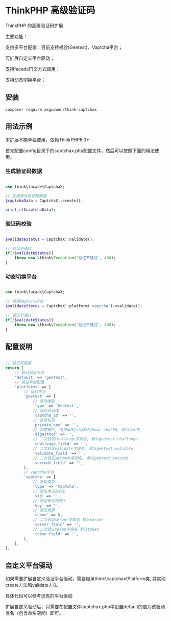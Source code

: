 # ThinkPHP 高级验证码

ThinkPHP 的高级验证码扩展

主要功能：

支持多平台配置：目前支持极验(Geetest)、Vaptcha平台；

可扩展自定义平台驱动；

支持facade门面方式调用；

支持动态切换平台；

## 安装

~~~
composer require axguowen/think-captchax
~~~

## 用法示例

本扩展不能单独使用，依赖ThinkPHP6.0+

首先配置config目录下的captchax.php配置文件，然后可以按照下面的用法使用。

### 生成验证码数据

~~~php

use think\facade\CaptchaX;

// 生成极验验证码数据
$captchaData = CaptchaX::create();

print_r($captchaData);

~~~

### 验证码校验

~~~php

$validateStatus = CaptchaX::validate();

// 验证不通过
if(!$validateStatus){
    throw new \think\Exception('验证不通过', 400);
}

~~~

### 动态切换平台

~~~php

use think\facade\CaptchaX;

// 使用Vaptcha平台
$validateStatus = CaptchaX::platform('vaptcha')->validate();

// 验证不通过
if(!$validateStatus){
    throw new \think\Exception('验证不通过', 400);
}

~~~

## 配置说明

~~~php

// 验证码配置
return [
    // 默认验证平台
    'default' => 'geetest',
    // 验证平台配置
    'platforms' => [
        // 极验平台
        'geetest' => [
            // 驱动类型
            'type' => 'Geetest',
            // 极验验证ID
            'captcha_id' => '',
            // 极验私钥
            'private_key' => '',
            // 加密模式, 支持md5/sha256/hmac-sha256, 默认为md5
            'digestmod' => '',
            // 二次验证challenge字段名, 默认geetest_challenge
            'challenge_field' => '',
            // 二次验证validate字段名, 默认geetest_validate
            'validate_field' => '',
            // 二次验证seccode字段名, 默认geetest_seccode
            'seccode_field' => '',
        ],
        // vaptcha平台
        'vaptcha' => [
            // 驱动类型
            'type' => 'Vaptcha',
            // 验证单元的VID
            'vid' => '',
            // 验证单元的KEY
            'key' => '',
            // 验证场景
            'scene' => 0,
            // 二次验证server字段名 默认server
            'server_field' => '',
            // 二次验证token字段名 默认token
            'token_field' => '',
        ],
    ],
];

~~~

## 自定义平台驱动

如果需要扩展自定义验证平台驱动，需要继承think\captchax\Platform类, 并实现create方法和validate方法。

具体代码可以参考现有的平台驱动

扩展自定义驱动后，只需要在配置文件captchax.php中设置default的值为该驱动类名（包含命名空间）即可。